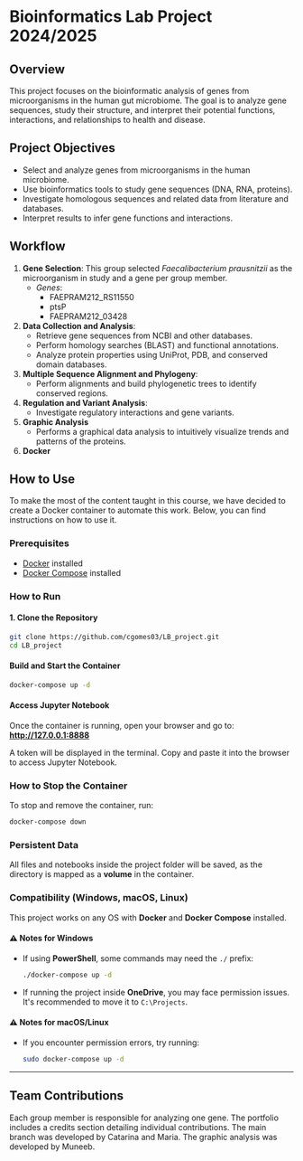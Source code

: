 # Bioinformatics Lab Project 2024/2025

## Overview

This project focuses on the bioinformatic analysis of genes from microorganisms in the human gut microbiome. The goal is to analyze gene sequences, study their structure, and interpret their potential functions, interactions, and relationships to health and disease.

## Project Objectives

- Select and analyze genes from microorganisms in the human microbiome.
- Use bioinformatics tools to study gene sequences (DNA, RNA, proteins).
- Investigate homologous sequences and related data from literature and databases.
- Interpret results to infer gene functions and interactions.

## Workflow

1. **Gene Selection**: This group selected *Faecalibacterium prausnitzii* as the microorganism in study and a gene per group member.
   - *Genes*:
     - FAEPRAM212_RS11550
     - ptsP
     - FAEPRAM212_03428
2. **Data Collection and Analysis**:
   - Retrieve gene sequences from NCBI and other databases.
   - Perform homology searches (BLAST) and functional annotations.
   - Analyze protein properties using UniProt, PDB, and conserved domain databases.
3. **Multiple Sequence Alignment and Phylogeny**:
   - Perform alignments and build phylogenetic trees to identify conserved regions.
4. **Regulation and Variant Analysis**:
   - Investigate regulatory interactions and gene variants.
5. **Graphic Analysis**
   -  Performs a graphical data analysis to intuitively visualize trends and patterns of the proteins.
6. **Docker**
## How to Use
To make the most of the content taught in this course, we have decided to create a Docker container to automate this work. Below, you can find instructions on how to use it.

### Prerequisites  

- [Docker](https://www.docker.com/get-started) installed  
- [Docker Compose](https://docs.docker.com/compose/install/) installed  

### How to Run  

#### 1. Clone the Repository  
```sh
git clone https://github.com/cgomes03/LB_project.git   
cd LB_project
```

####  Build and Start the Container  
```sh
docker-compose up -d
```

####  Access Jupyter Notebook  
Once the container is running, open your browser and go to:  
**http://127.0.0.1:8888**  

A token will be displayed in the terminal. Copy and paste it into the browser to access Jupyter Notebook.

### How to Stop the Container  
To stop and remove the container, run:  
```sh
docker-compose down
```

### Persistent Data  
All files and notebooks inside the project folder will be saved, as the directory is mapped as a **volume** in the container.

### Compatibility (Windows, macOS, Linux)  
This project works on any OS with **Docker** and **Docker Compose** installed.

#### ⚠️ Notes for Windows  
- If using **PowerShell**, some commands may need the `./` prefix:
  ```sh
  ./docker-compose up -d
  ```
- If running the project inside **OneDrive**, you may face permission issues. It's recommended to move it to `C:\Projects`.

#### ⚠️ Notes for macOS/Linux  
- If you encounter permission errors, try running:
  ```sh
  sudo docker-compose up -d
  ```

---

## Team Contributions

Each group member is responsible for analyzing one gene. The portfolio includes a credits section detailing individual contributions. The main branch was developed by Catarina and Maria. The graphic analysis was developed by Muneeb. 
